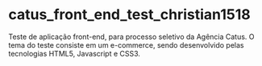 # catus_front_end_test_christian1518
Teste de aplicação front-end, para processo seletivo da Agência Catus. O tema do teste consiste em um e-commerce, sendo desenvolvido pelas tecnologias HTML5, Javascript e CSS3.
